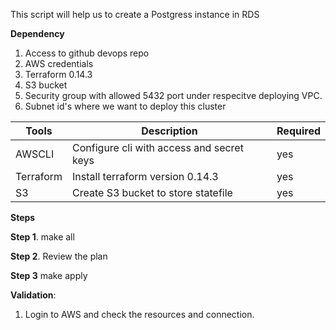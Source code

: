 This script will help us to create a Postgress instance in RDS

**Dependency**

  1. Access to github devops repo
  2. AWS credentials
  3. Terraform 0.14.3
  4. S3 bucket
  5. Security group with allowed 5432 port under respecitve deploying VPC.
  6. Subnet id's where we want to deploy this cluster

| Tools | Description | Required
| ------ | ------ | ------ |
| AWSCLI | Configure cli with access and secret keys | yes |
| Terraform | Install terraform version 0.14.3 | yes |
| S3 | Create S3 bucket to store statefile | yes |

**Steps** 

**Step 1**. make all

**Step 2**. Review the plan

**Step 3**  make apply


**Validation**: 

  1. Login to AWS and check the resources and connection.
